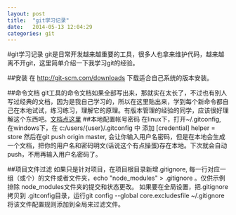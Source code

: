 ```yaml
---
layout: post
title:  "git学习记录"
date:   2014-05-13 12:04:29
categories: git
---
```


#git学习记录
git是日常开发越来越重要的工具，很多人也拿来维护代码，越来越离不开git，这里简单介绍一下我学习git的经验。

##安装
在 <http://git-scm.com/downloads> 下载适合自己系统的版本安装。

##命令文档
git工具的命令文档如果全部写出来，那就实在太长了，不过也有别人写过经典的文档，因为是我自己学习的，所以在这里贴出来，学到每个新命令都自己在本地试试，练习练习，理解它的原理。有版本管理的经验的同学，应该很好理解这个东西吧。[文档点这里](http://www.bootcss.com/p/git-guide/)
##本地配置帐号密码
在linux下，打开~/.gitconfig, 在windows下，在 c:/users/{user}/.gitconfig 中 添加 
		[credential]
        helper = store
然后在git push origin master, 会让你输入用户名密码，但是在本地会生成一个文档，把你的用户名和密码明文(话说这个有点操蛋)存在本地。下次就会自动push，不用再输入用户名密码了。

##项目文件过滤
如果只是针对项目，在项目根目录新增.gitignore, 每一行对应一组（或个）的文件或者文件夹，echo "node_modules" > .gitignore 。仅供示例排除 node_modules文件夹的提交和状态更改。
如果要在全局设置，把.gitignore拷贝到 .gitconfig目录，运行git config --global core.excludesfile ~/.gitignore 将该文件配置规则添加到全局来过滤文件。
